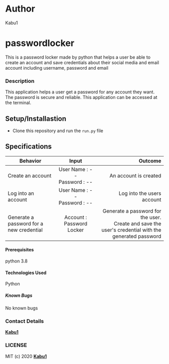 # Author
Kabu1
# passwordlocker
This is a password locker made by python that helps a user be able to create an account and save credentials about their social media and email account including username, password and email

### Description
This application helps a user get a password for any account they want. The password is secure and reliable. This application can be accessed at the terminal.

## Setup/Installastion 
* Clone this repository and run the `run.py` file

## Specifications
| Behavior        | Input           | Outcome  |
| ------------- |:-------------:| -----:|
| Create an account | User Name : -- <br/> Password : -- | An account is created |
| Log into an account | User Name : -- <br/> Password : -- | Log into the users account |
| Generate a password for a new credential | Account : Password Locker | Generate a password for the user. <br/> Create and save the user's credential with the generated password | 


#### Prerequisites
python 3.8

#### Technologies Used
Python

##### Known Bugs
No known bugs

### Contact Details 
**[Kabu1](https://github.com/kabu1)**

 
 ### LICENSE
 MIT (c) 2020 **[Kabu1](https://github.com/Kabu1)**
 
